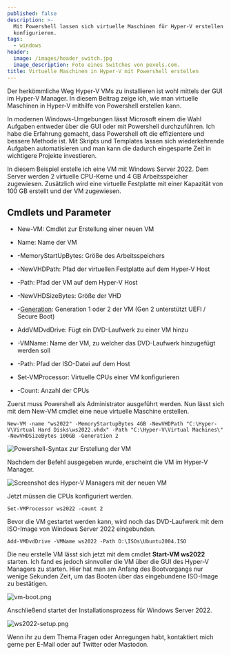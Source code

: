 ```yaml
---
published: false
description: >-
  Mit Powershell lassen sich virtuelle Maschinen für Hyper-V erstellen und
  konfigurieren.
tags:
  - windows
header:
  image: /images/header_switch.jpg
  image_description: Foto eines Switches von pexels.com.
title: Virtuelle Maschinen in Hyper-V mit Powershell erstellen
---
```

Der herkömmliche Weg Hyper-V VMs zu installieren ist wohl mittels der GUI im Hyper-V Manager. In diesem Beitrag zeige ich, wie man virtuelle Maschinen in Hyper-V mithilfe von Powershell erstellen kann.

In modernen Windows-Umgebungen lässt Microsoft einem die Wahl Aufgaben entweder über die GUI oder mit Powershell durchzuführen. Ich habe die Erfahrung gemacht, dass Powershell oft die effizientere und bessere Methode ist. Mit Skripts und Templates lassen sich wiederkehrende Aufgaben automatisieren und man kann die dadurch eingesparte Zeit in wichtigere Projekte investieren.

In diesem Beispiel erstelle ich eine VM mit Windows Server 2022. Dem Server werden 2 virtuelle CPU-Kerne und 4 GB Arbeitsspeicher zugewiesen. Zusätzlich wird eine virtuelle Festplatte mit einer Kapazität von 100 GB erstellt und der VM zugewiesen.

## Cmdlets und Parameter

* New-VM: Cmdlet zur Erstellung einer neuen VM
* Name: Name der VM
* -MemoryStartUpBytes: Größe des Arbeitsspeichers
* -NewVHDPath: Pfad der virtuellen Festplatte auf dem Hyper-V Host
* -Path: Pfad der VM auf dem Hyper-V Host
* -NewVHDSizeBytes: Größe der VHD
* -[Generation](https://docs.microsoft.com/en-us/windows-server/virtualization/hyper-v/plan/should-i-create-a-generation-1-or-2-virtual-machine-in-hyper-v): Generation 1 oder 2 der VM (Gen 2 unterstützt UEFI / Secure Boot)

* AddVMDvdDrive: Fügt ein DVD-Laufwerk zu einer VM hinzu
* -VMName: Name der VM, zu welcher das DVD-Laufwerk hinzugefügt werden soll
* -Path: Pfad der ISO-Datei auf dem Host

* Set-VMProcessor: Virtuelle CPUs einer VM konfigurieren
* -Count: Anzahl der CPUs


Zuerst muss Powershell als Administrator ausgeführt werden. Nun lässt sich mit dem New-VM cmdlet eine neue virtuelle Maschine erstellen.
```
New-VM -name "ws2022" -MemoryStartupBytes 4GB -NewVHDPath "C:\Hyper-V\Virtual Hard Disks\ws2022.vhdx" -Path "C:\Hyper-V\Virtual Machines\" -NewVHDSizeBytes 100GB -Generation 2
```
![Powershell-Syntax zur Erstellung der VM]({{site.baseurl}}/images/new-vm.png)

Nachdem der Befehl ausgegeben wurde, erscheint die VM im Hyper-V Manager.

![Screenshot des Hyper-V Managers mit der neuen VM]({{site.baseurl}}/images/hyper-v-manager.png)

Jetzt müssen die CPUs konfiguriert werden.

```
Set-VMProcessor ws2022 -count 2
```

Bevor die VM gestartet werden kann, wird noch das DVD-Laufwerk mit dem ISO-Image von Windows Server 2022 eingebunden.

```
Add-VMDvdDrive -VMName ws2022 -Path D:\ISOs\Ubuntu2004.ISO
```

Die neu erstelle VM lässt sich jetzt mit dem cmdlet **Start-VM ws2022** starten.
Ich fand es jedoch sinnvoller die VM über die GUI des Hyper-V Managers zu starten. Hier hat man am Anfang des Bootvorgangs nur wenige Sekunden Zeit, um das Booten über das eingebundene ISO-Image zu bestätigen.

![vm-boot.png]({{site.baseurl}}/images/vm-boot.png)

Anschließend startet der Installationsprozess für Windows Server 2022.

![ws2022-setup.png]({{site.baseurl}}/images/ws2022-setup.png)

Wenn ihr zu dem Thema Fragen oder Anregungen habt, kontaktiert mich gerne per E-Mail oder auf Twitter oder Mastodon.

